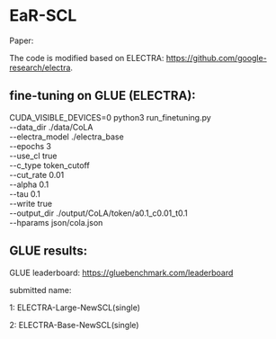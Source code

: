 # EaR-SCL
Paper:

The code is modified based on ELECTRA: https://github.com/google-research/electra.

## fine-tuning on GLUE (ELECTRA):

CUDA_VISIBLE_DEVICES=0 python3 run_finetuning.py \
        --data_dir ./data/CoLA \
        --electra_model ./electra_base \
        --epochs 3 \
        --use_cl true \
        --c_type token_cutoff \
        --cut_rate 0.01 \
        --alpha 0.1 \
        --tau 0.1 \
        --write true \
        --output_dir ./output/CoLA/token/a0.1_c0.01_t0.1 \
        --hparams json/cola.json

## GLUE results: 
GLUE leaderboard: https://gluebenchmark.com/leaderboard

submitted name: 

1: ELECTRA-Large-NewSCL(single)

2: ELECTRA-Base-NewSCL(single)

